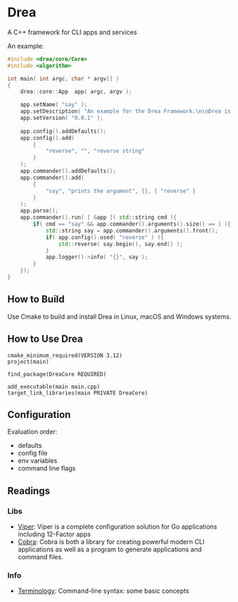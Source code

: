 # Drea
A C++ framework for CLI apps and services

An example:

```c++
#include <drea/core/Core>
#include <algorithm>

int main( int argc, char * argv[] )
{
	drea::core::App	 app( argc, argv );

	app.setName( "say" );
	app.setDescription( "An example for the Drea Framework.\n\nDrea is available at https://github.com/david-antiteum/drea." );
	app.setVersion( "0.0.1" );
	
	app.config().addDefaults();
	app.config().add(
		{
			"reverse", "", "reverse string"
		}
	);
	app.commander().addDefaults();
	app.commander().add(
		{
			"say", "prints the argument", {}, { "reverse" }
		}
	);
	app.parse();
	app.commander().run( [ &app ]( std::string cmd ){
		if( cmd == "say" && app.commander().arguments().size() == 1 ){
			std::string say = app.commander().arguments().front();
			if( app.config().used( "reverse" ) ){
				std::reverse( say.begin(), say.end() );
			}
			app.logger()->info( "{}", say );
		}
	});
}
```

## How to Build

Use Cmake to build and install Drea in Linux, macOS and Windows systems.

## How to Use Drea

```
cmake_minimum_required(VERSION 3.12)
project(main)

find_package(DreaCore REQUIRED)

add_executable(main main.cpp)
target_link_libraries(main PRIVATE DreaCore)
```

## Configuration

Evaluation order:

- defaults
- config file
- env variables
- command line flags

## Readings

### Libs

- [Viper](https://github.com/spf13/viper): Viper is a complete configuration solution for Go applications including 12-Factor apps
- [Cobra](https://github.com/spf13/cobra): Cobra is both a library for creating powerful modern CLI applications as well as a program to generate applications and command files.

### Info

- [Terminology](
https://pythonconquerstheuniverse.wordpress.com/2010/07/25/command-line-syntax-some-basic-concepts/
): Command-line syntax: some basic concepts
